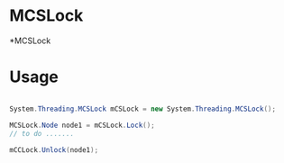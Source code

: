 # MCSLock

*MCSLock

# Usage

```csharp

System.Threading.MCSLock mCSLock = new System.Threading.MCSLock();

MCSLock.Node node1 = mCSLock.Lock();
// to do .......

mCCLock.Unlock(node1);

```


